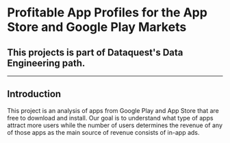 # Profitable App Profiles for the App Store and Google Play Markets
## This projects is part of Dataquest's Data Engineering path. 
---------------------------------
## Introduction

This project is an analysis of apps from Google Play and App Store that are free to download and install. Our goal is to understand what type of apps attract more users while the number of users determines the revenue of any of those apps as the main source of revenue consists of in-app ads.
